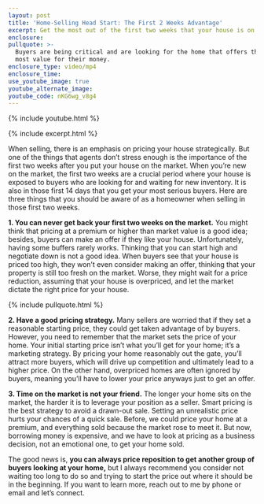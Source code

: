```yaml
---
layout: post
title: 'Home-Selling Head Start: The First 2 Weeks Advantage'
excerpt: Get the most out of the first two weeks that your house is on market.
enclosure:
pullquote: >-
  Buyers are being critical and are looking for the home that offers them the
  most value for their money. 
enclosure_type: video/mp4
enclosure_time:
use_youtube_image: true
youtube_alternate_image:
youtube_code: nKG6wg_v8g4
---
```

{% include youtube.html %}

{% include excerpt.html %}

When selling, there is an emphasis on pricing your house strategically. But one of the things that agents don’t stress enough is the importance of the first two weeks after you put your house on the market. When you’re new on the market, the first two weeks are a crucial period where your house is exposed to buyers who are looking for and waiting for new inventory. It is also in those first 14 days that you get your most serious buyers. Here are three things that you should be aware of as a homeowner when selling in those first two weeks.

**1\. You can never get back your first two weeks on the market.** You might think that pricing at a premium or higher than market value is a good idea; besides, buyers can make an offer if they like your house. Unfortunately, having some buffers rarely works. Thinking that you can start high and negotiate down is not a good idea. When buyers see that your house is priced too high, they won’t even consider making an offer, thinking that your property is still too fresh on the market. Worse, they might wait for a price reduction, assuming that your house is overpriced, and let the market dictate the right price for your house.

{% include pullquote.html %}

**2\. Have a good pricing strategy.** Many sellers are worried that if they set a reasonable starting price, they could get taken advantage of by buyers. However, you need to remember that the market sets the price of your home. Your initial starting price isn’t what you’ll get for your home; it’s a marketing strategy. By pricing your home reasonably out the gate, you’ll attract more buyers, which will drive up competition and ultimately lead to a higher price. On the other hand, overpriced homes are often ignored by buyers, meaning you’ll have to lower your price anyways just to get an offer.

**3\. Time on the market is not your friend.** The longer your home sits on the market, the harder it is to leverage your position as a seller. Smart pricing is the best strategy to avoid a drawn-out sale. Setting an unrealistic price hurts your chances of a quick sale. Before, we could price your home at a premium, and everything sold because the market rose to meet it. But now, borrowing money is expensive, and we have to look at pricing as a business decision, not an emotional one, to get your home sold.

The good news is, **you can always price reposition to get another group of buyers looking at your home,** but I always recommend you consider not waiting too long to do so and trying to start the price out where it should be in the beginning. If you want to learn more, reach out to me by phone or email and let’s connect.